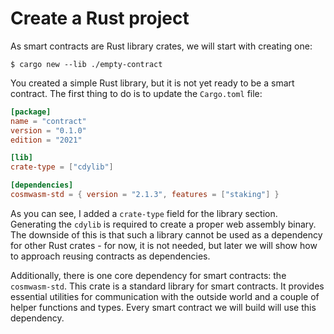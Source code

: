 # Create a Rust project

As smart contracts are Rust library crates, we will start with creating one:

```
$ cargo new --lib ./empty-contract
```

You created a simple Rust library, but it is not yet ready to be a smart contract. The first thing
to do is to update the `Cargo.toml` file:

```toml
[package]
name = "contract"
version = "0.1.0"
edition = "2021"

[lib]
crate-type = ["cdylib"]

[dependencies]
cosmwasm-std = { version = "2.1.3", features = ["staking"] }

```

As you can see, I added a `crate-type` field for the library section. Generating the `cdylib` is
required to create a proper web assembly binary. The downside of this is that such a library cannot
be used as a dependency for other Rust crates - for now, it is not needed, but later we will show
how to approach reusing contracts as dependencies.

Additionally, there is one core dependency for smart contracts: the `cosmwasm-std`. This crate is a
standard library for smart contracts. It provides essential utilities for communication with the
outside world and a couple of helper functions and types. Every smart contract we will build will
use this dependency.

